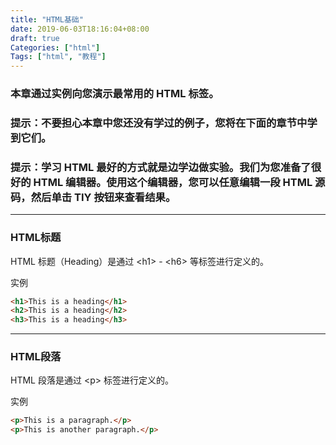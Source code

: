 ```yaml
---
title: "HTML基础"
date: 2019-06-03T18:16:04+08:00
draft: true
Categories: ["html"]
Tags: ["html", "教程"]
---
```


### 本章通过实例向您演示最常用的 HTML 标签。
### 提示：不要担心本章中您还没有学过的例子，您将在下面的章节中学到它们。

### 提示：学习 HTML 最好的方式就是边学边做实验。我们为您准备了很好的 HTML 编辑器。使用这个编辑器，您可以任意编辑一段 HTML 源码，然后单击 TIY 按钮来查看结果。

------

### HTML标题

HTML 标题（Heading）是通过 &lt;h1> - &lt;h6> 等标签进行定义的。

实例
```html
<h1>This is a heading</h1>
<h2>This is a heading</h2>
<h3>This is a heading</h3>
```

------

### HTML段落

HTML 段落是通过 &lt;p> 标签进行定义的。

实例
```html
<p>This is a paragraph.</p>
<p>This is another paragraph.</p>
```
